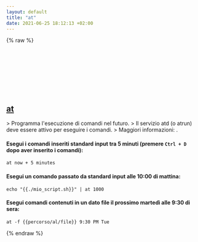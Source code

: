 ```yaml
---
layout: default
title: "at"
date: 2021-06-25 18:12:13 +02:00
---
```

{% raw %}
<h2 id="at">
  <a href="/it/common/at.html">at</a> <a href="#at"><svg class="icon">
    <use href="/assets/images/unicode_sprite.svg#link" />
  </svg></a>
</h2>
> Programma l'esecuzione di comandi nel futuro.
> Il servizio atd (o atrun) deve essere attivo per eseguire i comandi.
> Maggiori informazioni: <https://man.archlinux.org/man/at.1>.

#### Esegui i comandi inseriti standard input tra 5 minuti (premere `Ctrl + D` dopo aver inserito i comandi):
```shell
at now + 5 minutes
```
#### Esegui un comando passato da standard input alle 10:00 di mattina:
```shell
echo "{{./mio_script.sh}}" | at 1000
```
#### Esegui comandi contenuti in un dato file il prossimo martedì alle 9:30 di sera:
```shell
at -f {{percorso/al/file}} 9:30 PM Tue
```
{% endraw %}